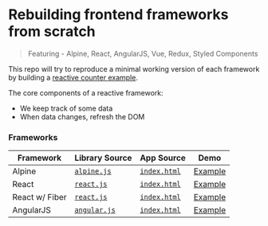 # Rebuilding frontend frameworks from scratch

> Featuring - Alpine, React, AngularJS, Vue, Redux, Styled Components

This repo will try to reproduce a minimal working version of each framework by building a [reactive counter example](https://webcomponents.dev/blog/all-the-ways-to-make-a-web-component/).

The core components of a reactive framework:

- We keep track of some data
- When data changes, refresh the DOM

### Frameworks

| Framework      | Library Source                           | App Source                               | Demo                                                          |
| -------------- | ---------------------------------------- | ---------------------------------------- | ------------------------------------------------------------- |
| Alpine         | [`alpine.js`](./alpine/alpine.js)        | [`index.html`](./alpine/index.html)      | [Example](https://tehkaiyu.github.io/frameworks/alpine/)      |
| React          | [`react.js`](./react/react.js)           | [`index.html`](./react/index.html)       | [Example](https://tehkaiyu.github.io/frameworks/react/)       |
| React w/ Fiber | [`react.js`](./react-fiber/react.js)     | [`index.html`](./react-fiber/index.html) | [Example](https://tehkaiyu.github.io/frameworks/react-fiber/) |
| AngularJS      | [`angular.js`](./angularjs/angularjs.js) | [`index.html`](./angularjs/index.html)   | [Example](https://tehkaiyu.github.io/frameworks/angularjs/)   |
